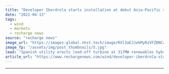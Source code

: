 ```yaml
---
title: "Developer Iberdrola starts installation at debut Asia-Pacific solar-wind project"
date: "2021-04-13"
tags: 
  - wind
  - markets
  - recharge news
source: "recharge news"
image_url: "https://images-global.nhst.tech/image/RXl3aEJJekMyRzVFZDNCaXp4cGNNaVZMYWs1d1E1YjFUV0NidXo1OWlPRT0=/nhst/binary/191ac177880784c3dc4db707f4e77111"
image_fp: "/assets/img/post_thumbnails/5.jpg"
lead: "Spanish utility erects lead-off turbine at 317MW renewables hybrid Port Augusta project in South Australia"
article_url: "https://www.rechargenews.com/wind/developer-iberdrola-starts-installation-at-debut-asia-pacific-solar-wind-project/2-1-994617"
---
```


---
